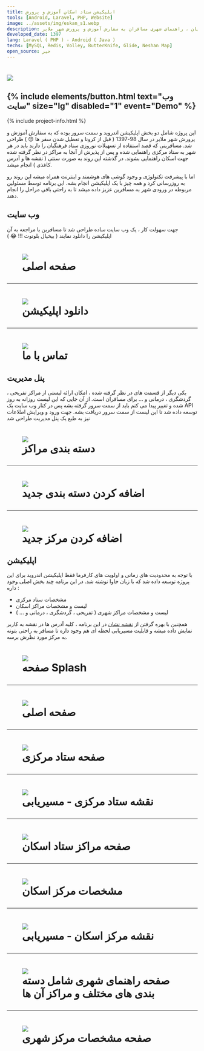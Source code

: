 ```yaml
---
title: اپلیکیشن ستاد اسکان آموزش و پرورش
tools: [Android, Laravel, PHP, Website]
image: ../assets/img/eskan_s1.webp
description: اپلیکیشن اندروید ستاد اسکان نوروزی فرهنگیان ، راهنمای شهری مسافران به سفارش آموزش و پرورش شهر ملایر
developed_date: 1397
lang: Laravel ( PHP ) - Android ( Java )
techs: [MySQL, Redis, Volley, ButterKnife, Glide, Neshan Map]
open_source: خیر
---
```


<h1 class="center">
<img src="../assets/img/eskan_s1.webp"/>
</h1>

<h2 class="center">
{% include elements/button.html text="وب سایت" size="lg" disabled="1" event="Demo" %}
</h2>

{% include project-info.html %}

این پروژه شامل دو بخش اپلیکیشن اندروید و سمت سرور بوده که به سفارش آموزش و پرورش شهر ملایر در سال 98-1397 ( قبل از کرونا و تعطیل شدن سفر ها 😓 ) طراحی شد. مسافرینی که قصد استفاده از تسهیلات نوروزی ستاد فرهنگیان را دارند باید در هر شهر به ستاد مرکزی راهنمایی شده و پس از پذیرش از آنجا به مراکز در نظر گرفته شده جهت اسکان راهنمایی بشوند. در گذشته این روند به صورت سنتی ( نقشه ها و آدرس کاغذی ) انجام میشد.

اما با پیشرفت تکنولوژی و وجود گوشی های هوشمند و اینترنت همراه میشه این روند رو به روزرسانی کرد و همه چیز با یک اپلیکیشن انجام بشه. این برنامه توسط مسئولین مربوطه در ورودی شهر به مسافرین عزیز داده میشد تا به راحتی باقی مراحل را انجام دهند.

## وب سایت

جهت سهولت کار ، یک وب سایت ساده طراحی شد تا مسافرین با مراجعه به آن اپلیکیشن را دانلود نمایند ( بیخیال بلوتوث !!! 😂 )

<h1 class="center">
<figure>
<img src="../assets/img/eskan_s1.webp"/>
<figcaption>صفحه اصلی</figcaption>
</figure>
</h1>

<hr>

<h1 class="center">
<figure>
<img src="../assets/img/eskan_s2.webp"/>
<figcaption>دانلود اپلیکیشن</figcaption>
</figure>
</h1>

<hr>

<h1 class="center">
<figure>
<img src="../assets/img/eskan_s3.webp"/>
<figcaption>تماس با ما</figcaption>
</figure>
</h1>

## پنل مدیریت

یکی دیگر از قسمت های در نظر گرفته شده ، امکان ارائه لیستی از مراکز تفریحی ، گردشگری ، درمانی و ... برای مسافران است. از آن جایی که این لیست روزانه به روز شده و تغییر پیدا می کنم باید از سمت سرور گرفته بشه پس در کنار وب سایت یک API توسعه داده شد تا این لیست از سمت سرور دریافت بشه. جهت ورود و ویرایش اطلاعات نیز به طبع یک پنل مدیریت طراحی شد

<h1 class="center">
<figure>
<img src="../assets/img/eskan_s4.webp"/>
<figcaption>دسته بندی مراکز</figcaption>
</figure>
</h1>

<hr>

<h1 class="center">
<figure>
<img src="../assets/img/eskan_s5.webp"/>
<figcaption>اضافه کردن دسته بندی جدید</figcaption>
</figure>
</h1>

<hr>

<h1 class="center">
<figure>
<img src="../assets/img/eskan_s6.webp"/>
<figcaption>اضافه کردن مرکز جدید</figcaption>
</figure>
</h1>

## اپلیکیشن

با توجه به محدودیت های زمانی و اولویت های کارفرما فقط اپلیکیشن اندروید برای این پروژه توسعه داده شد که با زبان جاوا نوشته شد. در این برنامه چند بخش اصلی وجود داره :

- مشخصات ستاد مرکزی
- لیست و مشخصات مراکز اسکان
- لیست و مشخصات مراکز شهری ( تفریحی ، گردشگری ، درمانی و ... )

همچنین با بهره گرفتن از [نقشه نشان](https://neshan.org/) در این برنامه ، کلیه آدرس ها در نقشه به کاربر نمایش داده میشه و قابلیت مسیریابی لحظه ای هم وجود داره تا مسافر به راحتی بتونه به مرکز مورد نظرش برسه.

<h1 class="center">
<figure>
<img src="../assets/img/eskan_a1.webp"/>
<figcaption>صفحه Splash</figcaption>
</figure>
</h1>

<hr>

<h1 class="center">
<figure>
<img src="../assets/img/eskan_a2.webp"/>
<figcaption>صفحه اصلی</figcaption>
</figure>
</h1>

<hr>

<h1 class="center">
<figure>
<img src="../assets/img/eskan_a3.webp"/>
<figcaption>صفحه ستاد مرکزی</figcaption>
</figure>
</h1>

<hr>

<h1 class="center">
<figure>
<img src="../assets/img/eskan_a4.webp"/>
<figcaption>نقشه ستاد مرکزی - مسیریابی</figcaption>
</figure>
</h1>

<hr>

<h1 class="center">
<figure>
<img src="../assets/img/eskan_a5.webp"/>
<figcaption>صفحه مراکز ستاد اسکان</figcaption>
</figure>
</h1>

<hr>

<h1 class="center">
<figure>
<img src="../assets/img/eskan_a6.webp"/>
<figcaption>مشخصات مرکز اسکان</figcaption>
</figure>
</h1>

<hr>

<h1 class="center">
<figure>
<img src="../assets/img/eskan_a7.webp"/>
<figcaption>نقشه مرکز اسکان - مسیریابی</figcaption>
</figure>
</h1>

<hr>

<h1 class="center">
<figure>
<img src="../assets/img/eskan_a8.webp"/>
<figcaption>صفحه راهنمای شهری شامل دسته بندی های مختلف و مراکز آن ها</figcaption>
</figure>
</h1>

<hr>

<h1 class="center">
<figure>
<img src="../assets/img/eskan_a9.webp"/>
<figcaption>صفحه مشخصات مرکز شهری</figcaption>
</figure>
</h1>
